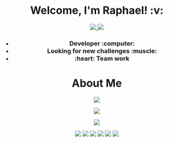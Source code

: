 <h1 align='center'>
  Welcome, I'm Raphael!  :v:
</h1>

<p align='center'>
  
<a href="https://www.linkedin.com/in/raphael-passos-de-magalhães">
   <img src="https://img.shields.io/badge/LinkedIn-0077B5?style=for-the-badge&logo=linkedin&logoColor=white" />
</a>
<a href="mailto:raphaelpassosmagalhaes@gmail.com">
   <img src="https://img.shields.io/badge/Gmail-D14836?style=for-the-badge&logo=gmail&logoColor=white" />
</a>
  
</p>
  

<h3 align='center'>
  <ul>
    <li>Developer :computer:</li>
    <li>Looking for new challenges :muscle:</li>
    <li>:heart: Team work</li>
  </ul>
</h3>

<h1 align='center'>
  About Me
</h1>


<p align='center'>
  <img src="https://github-readme-stats.vercel.app/api?username=raphaelpassos&show_icons=true&theme=merko" />
</p>  

<p align='center'>
  <img src="https://github-readme-stats.vercel.app/api/top-langs/?username=raphaelpassos&theme=dracula" />
</p>

<p align='center'>
  <img src="https://github-readme-stats.vercel.app/api/pin/?username=raphaelpassos" />
</p>

<p align='center'>
  <img src="https://img.shields.io/badge/Ruby_on_Rails-CC0000?style=for-the-badge&logo=ruby-on-rails&logoColor=white" />
  <img src="https://img.shields.io/badge/PostgreSQL-316192?style=for-the-badge&logo=postgresql&logoColor=white" />
  <img src="https://img.shields.io/badge/HTML5-E34F26?style=for-the-badge&logo=html5&logoColor=white" />
  <img src="https://img.shields.io/badge/Node.js-339933?style=for-the-badge&logo=nodedotjs&logoColor=white" />
  <img src="https://img.shields.io/badge/JavaScript-323330?style=for-the-badge&logo=javascript&logoColor=F7DF1E" />
  <img src="https://img.shields.io/badge/TypeScript-007ACC?style=for-the-badge&logo=typescript&logoColor=white" />
</p>

